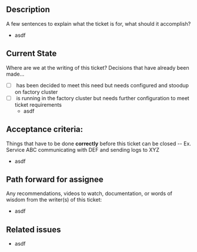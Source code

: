 ## Description
A few sentences to explain what the ticket is for, what should it accomplish?
- asdf

## Current State
Where are we at the writing of this ticket? Decisions that have already been made...

* [ ] <name> has been decided to meet this need but needs configured and stoodup on factory cluster
* [ ] <name> is running in the factory cluster but needs further configuration to meet ticket requirements
    - asdf

## Acceptance criteria:
Things that have to be done **correctly** before this ticket can be closed -- Ex. Service ABC communicating with DEF and sending logs to XYZ

- asdf
## Path forward for assignee 
Any recommendations, videos to watch, documentation, or words of wisdom from the writer(s) of this ticket:

- asdf

## Related issues

- asdf